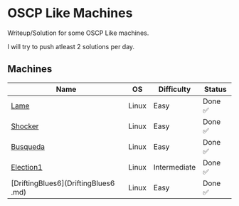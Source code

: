 # OSCP Like Machines
Writeup/Solution for some OSCP Like machines.

I will try to push atleast 2 solutions per day.

## Machines

| Name | OS | Difficulty | Status |
|------|----|------------|----|
| [Lame](Lame.md)| Linux | Easy | Done ✅ |
| [Shocker](Shocker.md)| Linux | Easy | Done ✅ |
| [Busqueda](Busqueda.md)| Linux | Easy | Done ✅ |
| [Election1](Election1.md)| Linux | Intermediate | Done ✅ |
| [DriftingBlues6](DriftingBlues6 .md)| Linux | Easy | Done ✅ |